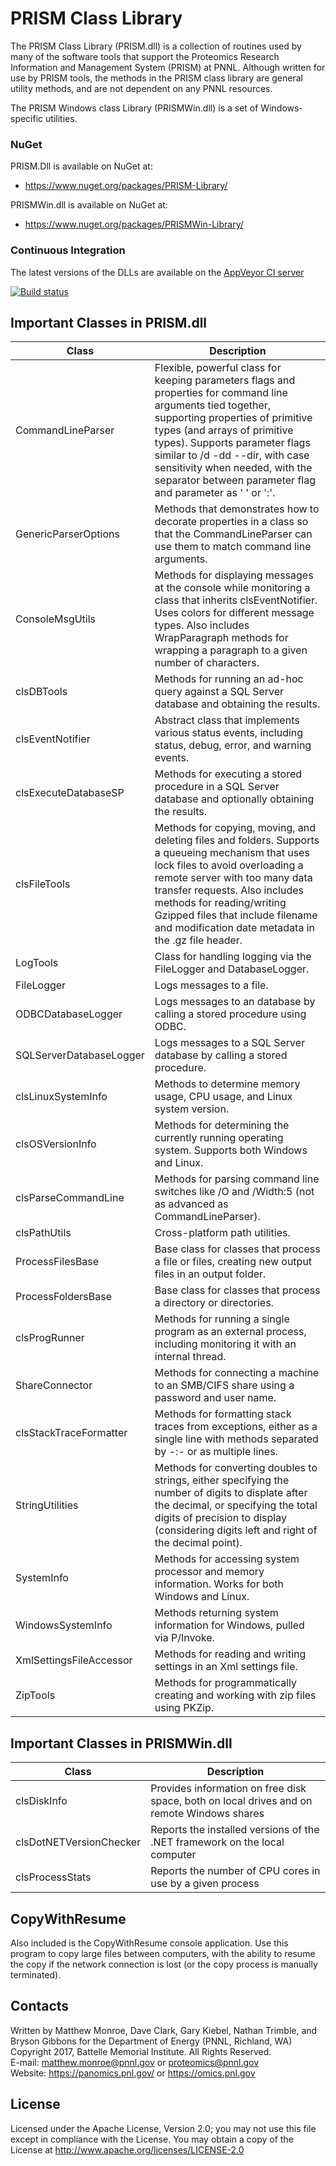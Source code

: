 # PRISM Class Library

The PRISM Class Library (PRISM.dll) is a collection of routines used by
many of the software tools that support the Proteomics Research Information and Management System (PRISM)
at PNNL.  Although written for use by PRISM tools, the methods in the PRISM class library
are general utility methods, and are not dependent on any PNNL resources.

The PRISM Windows class Library (PRISMWin.dll) is a set of Windows-specific utilities.

### NuGet

PRISM.Dll is available on NuGet at:
* https://www.nuget.org/packages/PRISM-Library/

PRISMWin.dll is available on NuGet at:
* https://www.nuget.org/packages/PRISMWin-Library/

### Continuous Integration

The latest versions of the DLLs are available on the [AppVeyor CI server](https://ci.appveyor.com/project/PNNLCompMassSpec/prism-class-library/build/artifacts)

[![Build status](https://ci.appveyor.com/api/projects/status/xfpaypc30b8po1je?svg=true)](https://ci.appveyor.com/project/PNNLCompMassSpec/prism-class-library)

## Important Classes in PRISM.dll

| Class            | Description |
|------------------|-------------|
| CommandLineParser | Flexible, powerful class for keeping parameters flags and properties for command line arguments tied together, supporting properties of primitive types (and arrays of primitive types). Supports parameter flags similar to /d -dd --dir, with case sensitivity when needed, with the separator between parameter flag and parameter as ' ' or ':'. |
| GenericParserOptions | Methods that demonstrates how to decorate properties in a class so that the CommandLineParser can use them to match command line arguments. |
| ConsoleMsgUtils | Methods for displaying messages at the console while monitoring a class that inherits clsEventNotifier.  Uses colors for different message types. Also includes WrapParagraph methods for wrapping a paragraph to a given number of characters. |
| clsDBTools | Methods for running an ad-hoc query against a SQL Server database and obtaining the results. |
| clsEventNotifier | Abstract class that implements various status events, including status, debug, error, and warning events. |
| clsExecuteDatabaseSP | Methods for executing a stored procedure in a SQL Server database and optionally obtaining the results. |
| clsFileTools | Methods for copying, moving, and deleting files and folders. Supports a queueing mechanism that uses lock files to avoid overloading a remote server with too many data transfer requests.  Also includes methods for reading/writing Gzipped files that include filename and modification date metadata in the .gz file header. |
| LogTools | Class for handling logging via the FileLogger and DatabaseLogger. |
| FileLogger | Logs messages to a file. |
| ODBCDatabaseLogger | Logs messages to an database by calling a stored procedure using ODBC. |
| SQLServerDatabaseLogger | Logs messages to a SQL Server database by calling a stored procedure. |
| clsLinuxSystemInfo | Methods to determine memory usage, CPU usage, and Linux system version. |
| clsOSVersionInfo | Methods for determining the currently running operating system.  Supports both Windows and Linux. |
| clsParseCommandLine | Methods for parsing command line switches like /O and /Width:5 (not as advanced as CommandLineParser). |
| clsPathUtils | Cross-platform path utilities. | 
| ProcessFilesBase | Base class for classes that process a file or files, creating new output files in an output folder. |
| ProcessFoldersBase | Base class for classes that process a directory or directories. |
| clsProgRunner | Methods for running a single program as an external process, including monitoring it with an internal thread. |
| ShareConnector | Methods for connecting a machine to an SMB/CIFS share using a password and user name. |
| clsStackTraceFormatter | Methods for formatting stack traces from exceptions, either as a single line with methods separated by -:- or as multiple lines. |
| StringUtilities | Methods for converting doubles to strings, either specifying the number of digits to displate after the decimal, or specifying the total digits of precision to display (considering digits left and right of the decimal point). |
| SystemInfo | Methods for accessing system processor and memory information.  Works for both Windows and Linux. |
| WindowsSystemInfo | Methods returning system information for Windows, pulled via P/Invoke. |
| XmlSettingsFileAccessor | Methods for reading and writing settings in an Xml settings file. |
| ZipTools | Methods for programmatically creating and working with zip files using PKZip. |

## Important Classes in PRISMWin.dll

| Class            | Description |
|------------------|-------------|
| clsDiskInfo | Provides information on free disk space, both on local drives and on remote Windows shares |
| clsDotNETVersionChecker | Reports the installed versions of the .NET framework on the local computer |
| clsProcessStats | Reports the number of CPU cores in use by a given process |

## CopyWithResume

Also included is the CopyWithResume console application.  Use this program to
copy large files between computers, with the ability to resume the copy
if the network connection is lost (or the copy process is manually terminated).

## Contacts

Written by Matthew Monroe, Dave Clark, Gary Kiebel, Nathan Trimble, and Bryson Gibbons for the Department of Energy (PNNL, Richland, WA) \
Copyright 2017, Battelle Memorial Institute.  All Rights Reserved. \
E-mail: matthew.monroe@pnnl.gov or proteomics@pnnl.gov \
Website: https://panomics.pnl.gov/ or https://omics.pnl.gov

## License

Licensed under the Apache License, Version 2.0; you may not use this file except
in compliance with the License.  You may obtain a copy of the License at
http://www.apache.org/licenses/LICENSE-2.0
